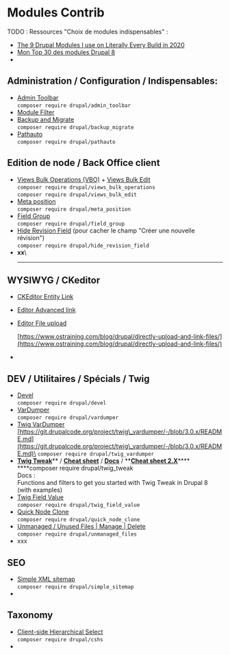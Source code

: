 # Modules Contrib

TODO : Ressources "Choix de modules indispensables" :

* [The 9 Drupal Modules I use on Literally Every Build in 2020](https://mikemadison.net/blog/2020/7/12/the-9-drupal-modules-i-use-on-literally-every-build-in-2020)
* [Mon Top 30 des modules Drupal 8](https://makina-corpus.com/blog/metier/2019/top-drupal-modules)
*

## **Administration / Configuration / Indispensables:**

* [Admin Toolbar](https://www.drupal.org/project/admin\_toolbar)\
  `composer require drupal/admin_toolbar`
* [Module Filter](https://www.drupal.org/project/module\_filter)
* [Backup and Migrate](https://www.drupal.org/project/backup\_migrate)\
  `composer require drupal/backup_migrate`
* [Pathauto](https://www.drupal.org/project/pathauto)\
  `composer require drupal/pathauto`

## Edition de node / Back Office client

* [Views Bulk Operations (VBO)](https://www.drupal.org/project/views\_bulk\_operations) + [Views Bulk Edit](https://www.drupal.org/project/views\_bulk\_edit)\
  `composer require drupal/views_bulk_operations`\
  `composer require drupal/views_bulk_edit`
* [Meta position](https://www.drupal.org/project/meta\_position)\
  `composer require drupal/meta_position`
* [Field Group](https://www.drupal.org/project/field\_group)\
  `composer require drupal/field_group`
* [Hide Revision Field](https://www.drupal.org/project/hide\_revision\_field) (pour cacher le champ "Créer une nouvelle révision")\
  `composer require drupal/hide_revision_field`
* **xx**\
  ****

## WYSIWYG / CKeditor

* [CKEditor Entity Link](https://www.drupal.org/project/ckeditor\_entity\_link)
* [Editor Advanced link](https://www.drupal.org/project/editor\_advanced\_link)
*   [Editor File upload](https://www.drupal.org/project/editor\_file)

    [https://www.ostraining.com/blog/drupal/directly-upload-and-link-files/](https://www.ostraining.com/blog/drupal/directly-upload-and-link-files/)
*

## DEV / Utilitaires / Spécials / Twig

* [Devel](https://www.drupal.org/project/devel)\
  `composer require drupal/devel`
* [VarDumper](https://www.drupal.org/project/vardumper)\
  `composer require drupal/vardumper`
* [Twig VarDumper](https://www.drupal.org/project/twig\_vardumper)\
  [https://git.drupalcode.org/project/twig\_vardumper/-/blob/3.0.x/README.md](https://git.drupalcode.org/project/twig\_vardumper/-/blob/3.0.x/README.md)\
  `composer require drupal/twig_vardumper`
* [**Twig Tweak**](https://www.drupal.org/project/twig\_tweak)** / **[**Cheat sheet**](https://git.drupalcode.org/project/twig\_tweak/-/blob/3.x/docs/cheat-sheet.md)** / **[**Docs**](https://www.drupal.org/docs/contributed-modules/twig-tweak/twig-tweak-and-views)** / **[**Cheat sheet 2.X**](https://www.drupal.org/docs/contributed-modules/twig-tweak-2x/cheat-sheet)****\
  ****composer require drupal/twig\_tweak\
  Docs :\
  Functions and filters to get you started with Twig Tweak in Drupal 8 (with examples)
* [Twig Field Value](https://www.drupal.org/project/twig\_field\_value)\
  `composer require drupal/twig_field_value`
* [Quick Node Clone](https://www.drupal.org/project/quick\_node\_clone)\
  `composer require drupal/quick_node_clone`
* [Unmanaged / Unused Files | Manage | Delete](https://www.drupal.org/project/unmanaged\_files)\
  `composer require drupal/unmanaged_files`
* xxx

## SEO

* [Simple XML sitemap](https://www.drupal.org/project/simple\_sitemap)\
  `composer require drupal/simple_sitemap`
*

## Taxonomy

* [Client-side Hierarchical Select\
  ](https://www.drupal.org/project/cshs)`composer require drupal/cshs`
*
